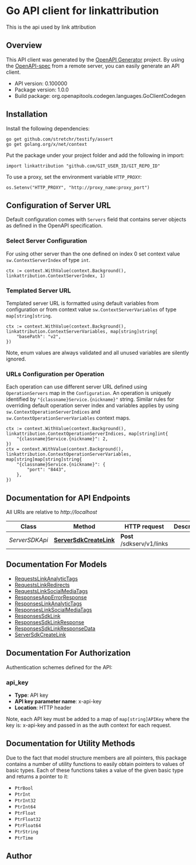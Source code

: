 # Go API client for linkattribution

This is the api used by link attribution

## Overview
This API client was generated by the [OpenAPI Generator](https://openapi-generator.tech) project.  By using the [OpenAPI-spec](https://www.openapis.org/) from a remote server, you can easily generate an API client.

- API version: 0.100000
- Package version: 1.0.0
- Build package: org.openapitools.codegen.languages.GoClientCodegen

## Installation

Install the following dependencies:

```shell
go get github.com/stretchr/testify/assert
go get golang.org/x/net/context
```

Put the package under your project folder and add the following in import:

```golang
import linkattribution "github.com/GIT_USER_ID/GIT_REPO_ID"
```

To use a proxy, set the environment variable `HTTP_PROXY`:

```golang
os.Setenv("HTTP_PROXY", "http://proxy_name:proxy_port")
```

## Configuration of Server URL

Default configuration comes with `Servers` field that contains server objects as defined in the OpenAPI specification.

### Select Server Configuration

For using other server than the one defined on index 0 set context value `sw.ContextServerIndex` of type `int`.

```golang
ctx := context.WithValue(context.Background(), linkattribution.ContextServerIndex, 1)
```

### Templated Server URL

Templated server URL is formatted using default variables from configuration or from context value `sw.ContextServerVariables` of type `map[string]string`.

```golang
ctx := context.WithValue(context.Background(), linkattribution.ContextServerVariables, map[string]string{
	"basePath": "v2",
})
```

Note, enum values are always validated and all unused variables are silently ignored.

### URLs Configuration per Operation

Each operation can use different server URL defined using `OperationServers` map in the `Configuration`.
An operation is uniquely identified by `"{classname}Service.{nickname}"` string.
Similar rules for overriding default operation server index and variables applies by using `sw.ContextOperationServerIndices` and `sw.ContextOperationServerVariables` context maps.

```golang
ctx := context.WithValue(context.Background(), linkattribution.ContextOperationServerIndices, map[string]int{
	"{classname}Service.{nickname}": 2,
})
ctx = context.WithValue(context.Background(), linkattribution.ContextOperationServerVariables, map[string]map[string]string{
	"{classname}Service.{nickname}": {
		"port": "8443",
	},
})
```

## Documentation for API Endpoints

All URIs are relative to *http://localhost*

Class | Method | HTTP request | Description
------------ | ------------- | ------------- | -------------
*ServerSDKApi* | [**ServerSdkCreateLink**](docs/ServerSDKApi.md#serversdkcreatelink) | **Post** /sdkserv/v1/links | 


## Documentation For Models

 - [RequestsLinkAnalyticTags](docs/RequestsLinkAnalyticTags.md)
 - [RequestsLinkRedirects](docs/RequestsLinkRedirects.md)
 - [RequestsLinkSocialMediaTags](docs/RequestsLinkSocialMediaTags.md)
 - [ResponsesAppErrorResponse](docs/ResponsesAppErrorResponse.md)
 - [ResponsesLinkAnalyticTags](docs/ResponsesLinkAnalyticTags.md)
 - [ResponsesLinkSocialMediaTags](docs/ResponsesLinkSocialMediaTags.md)
 - [ResponsesSdkLink](docs/ResponsesSdkLink.md)
 - [ResponsesSdkLinkResponse](docs/ResponsesSdkLinkResponse.md)
 - [ResponsesSdkLinkResponseData](docs/ResponsesSdkLinkResponseData.md)
 - [ServerSdkCreateLink](docs/ServerSdkCreateLink.md)


## Documentation For Authorization


Authentication schemes defined for the API:
### api_key

- **Type**: API key
- **API key parameter name**: x-api-key
- **Location**: HTTP header

Note, each API key must be added to a map of `map[string]APIKey` where the key is: x-api-key and passed in as the auth context for each request.


## Documentation for Utility Methods

Due to the fact that model structure members are all pointers, this package contains
a number of utility functions to easily obtain pointers to values of basic types.
Each of these functions takes a value of the given basic type and returns a pointer to it:

* `PtrBool`
* `PtrInt`
* `PtrInt32`
* `PtrInt64`
* `PtrFloat`
* `PtrFloat32`
* `PtrFloat64`
* `PtrString`
* `PtrTime`

## Author



